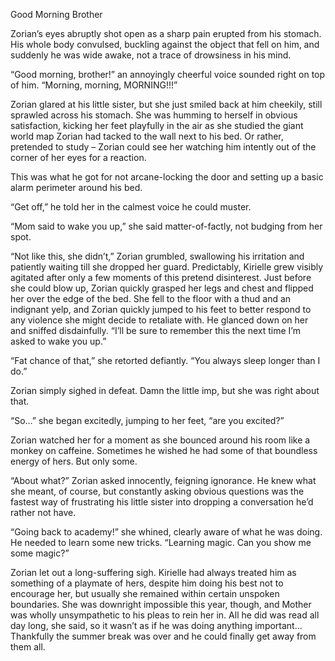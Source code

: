 Good Morning Brother

Zorian’s eyes abruptly shot open as a sharp pain erupted from his stomach. His whole body convulsed, buckling against the object that fell on him, and suddenly he was wide awake, not a trace of drowsiness in his mind.

“Good morning, brother!” an annoyingly cheerful voice sounded right on top of him. “Morning, morning, MORNING!!!”

Zorian glared at his little sister, but she just smiled back at him cheekily, still sprawled across his stomach. She was humming to herself in obvious satisfaction, kicking her feet playfully in the air as she studied the giant world map Zorian had tacked to the wall next to his bed. Or rather, pretended to study – Zorian could see her watching him intently out of the corner of her eyes for a reaction.

This was what he got for not arcane-locking the door and setting up a basic alarm perimeter around his bed.

“Get off,” he told her in the calmest voice he could muster.

“Mom said to wake you up,” she said matter-of-factly, not budging from her spot.

“Not like this, she didn’t,” Zorian grumbled, swallowing his irritation and patiently waiting till she dropped her guard. Predictably, Kirielle grew visibly agitated after only a few moments of this pretend disinterest. Just before she could blow up, Zorian quickly grasped her legs and chest and flipped her over the edge of the bed. She fell to the floor with a thud and an indignant yelp, and Zorian quickly jumped to his feet to better respond to any violence she might decide to retaliate with. He glanced down on her and sniffed disdainfully. “I’ll be sure to remember this the next time I’m asked to wake you up.”

“Fat chance of that,” she retorted defiantly. “You always sleep longer than I do.”

Zorian simply sighed in defeat. Damn the little imp, but she was right about that.

“So…” she began excitedly, jumping to her feet, “are you excited?”

Zorian watched her for a moment as she bounced around his room like a monkey on caffeine. Sometimes he wished he had some of that boundless energy of hers. But only some.

“About what?” Zorian asked innocently, feigning ignorance. He knew what she meant, of course, but constantly asking obvious questions was the fastest way of frustrating his little sister into dropping a conversation he’d rather not have.

“Going back to academy!” she whined, clearly aware of what he was doing. He needed to learn some new tricks. “Learning magic. Can you show me some magic?”

Zorian let out a long-suffering sigh. Kirielle had always treated him as something of a playmate of hers, despite him doing his best not to encourage her, but usually she remained within certain unspoken boundaries. She was downright impossible this year, though, and Mother was wholly unsympathetic to his pleas to rein her in. All he did was read all day long, she said, so it wasn’t as if he was doing anything important… Thankfully the summer break was over and he could finally get away from them all.
